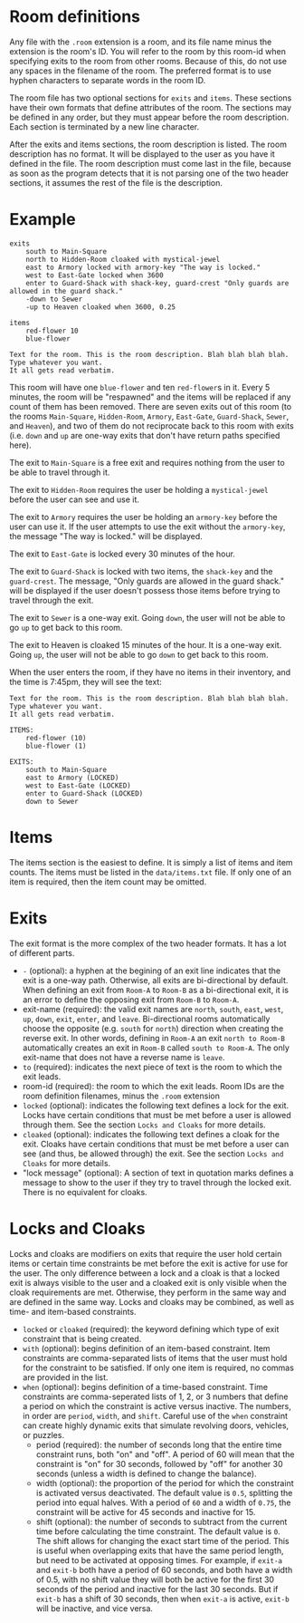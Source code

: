 ﻿Room definitions
================

Any file with the `.room` extension is a room, and its file name minus the
extension is the room's ID. You will refer to the room by this room-id when
specifying exits to the room from other rooms. Because of this, do not use any
spaces in the filename of the room. The preferred format is to use hyphen
characters to separate words in the room ID.

The room file has two optional sections for `exits` and `items`. These sections
have their own formats that define attributes of the room. The sections may be
defined in any order, but they must appear before the room description. Each
section is terminated by a new line character.

After the exits and items sections, the room description is listed. The room
description has no format. It will be displayed to the user as you have it
defined in the file. The room description must come last in the file, because as
soon as the program detects that it is not parsing one of the two header
sections, it assumes the rest of the file is the description.

Example
=======
````
exits
    south to Main-Square
	north to Hidden-Room cloaked with mystical-jewel
	east to Armory locked with armory-key "The way is locked."
	west to East-Gate locked when 3600
	enter to Guard-Shack with shack-key, guard-crest "Only guards are allowed in the guard shack."
	-down to Sewer
	-up to Heaven cloaked when 3600, 0.25

items
    red-flower 10
    blue-flower

Text for the room. This is the room description. Blah blah blah blah.
Type whatever you want.
It all gets read verbatim.
````

This room will have one `blue-flower` and ten `red-flower`s in it. Every 5
minutes, the room will be "respawned" and the items will be replaced if any
count of them has been removed. There are seven exits out of this room (to the
rooms `Main-Square`, `Hidden-Room`, `Armory`, `East-Gate`, `Guard-Shack`,
`Sewer`, and `Heaven`), and two of them do not reciprocate back to this room
with exits (i.e. `down` and `up` are one-way exits that don't have return paths
specified here).

The exit to `Main-Square` is a free exit and requires nothing from the user to
be able to travel through it.

The exit to `Hidden-Room` requires the user be holding a `mystical-jewel` before
the user can see and use it.

The exit to `Armory` requires the user be holding an `armory-key` before the
user can use it. If the user attempts to use the exit without the `armory-key`,
the message "The way is locked." will be displayed.

The exit to `East-Gate` is locked every 30 minutes of the hour.

The exit to `Guard-Shack` is locked with two items, the `shack-key` and the
`guard-crest`. The message, "Only guards are allowed in the guard shack." will
be displayed if the user doesn't possess those items before trying to travel
through the exit.

The exit to `Sewer` is a one-way exit. Going `down`, the user will not be able
to go `up` to get back to this room.

The exit to Heaven is cloaked 15 minutes of the hour. It is a one-way exit.
Going `up`, the user will not be able to go `down` to get back to this room.

When the user enters the room, if they have no items in their inventory, and the
time is 7:45pm, they will see the text:
````
Text for the room. This is the room description. Blah blah blah blah.
Type whatever you want.
It all gets read verbatim.

ITEMS:
    red-flower (10)
    blue-flower (1)

EXITS:
    south to Main-Square
	east to Armory (LOCKED)
	west to East-Gate (LOCKED)
	enter to Guard-Shack (LOCKED)
	down to Sewer
````

Items
=====
The items section is the easiest to define. It is simply a list of items and
item counts. The items must be listed in the `data/items.txt` file. If only one
of an item is required, then the item count may be omitted.

Exits
=====
The exit format is the more complex of the two header formats. It has a lot of
different parts.

* `-` (optional): a hyphen at the begining of an exit line indicates that the
exit is a one-way path. Otherwise, all exits are bi-directional by default. When
defining an exit from `Room-A` to `Room-B` as a bi-directional exit, it is an
error to define the opposing exit from `Room-B` to `Room-A`.
* exit-name (required): the valid exit names are `north`, `south`, `east`,
`west`, `up`, `down`, `exit`, `enter`, and `leave`. Bi-directional rooms
automatically choose the opposite (e.g. `south` for `north`) direction when
creating the reverse exit. In other words, defining in `Room-A` an exit `north
to Room-B` automatically creates an exit in `Room-B` called `south to Room-A`.
The only exit-name that does not have a reverse name is `leave`.
* `to` (required): indicates the next piece of text is the room to which the
exit leads.
* room-id (required): the room to which the exit leads. Room IDs are the room
definition filenames, minus the `.room` extension
* `locked` (optional): indicates the following text defines a lock for the exit.
Locks have certain conditions that must be met before a user is allowed through
them. See the section `Locks and Cloaks` for more details.
* `cloaked` (optional): indicates the following text defines a cloak for the
exit. Cloaks have certain conditions that must be met before a user can see (and
thus, be allowed through) the exit. See the section `Locks and Cloaks` for more
details.
* "lock message" (optional): A section of text in quotation marks defines a
message to show to the user if they try to travel through the locked exit. There
is no equivalent for cloaks.

Locks and Cloaks
================
Locks and cloaks are modifiers on exits that require the user hold certain items
or certain time constraints be met before the exit is active for use for the
user. The only difference between a lock and a cloak is that a locked exit is
always visible to the user and a cloaked exit is only visible when the cloak
requirements are met. Otherwise, they perform in the same way and are defined in
the same way. Locks and cloaks may be combined, as well as time- and item-based
constraints.

* `locked` or `cloaked` (required): the keyword defining which type of exit
constraint that is being created.
* `with` (optional): begins definition of an item-based constraint. Item
constraints are comma-separated lists of items that the user must hold for the
constraint to be satisfied. If only one item is required, no commas are provided
in the list.
* `when` (optional): begins definition of a time-based constraint. Time
constraints are comma-seperated lists of 1, 2, or 3 numbers that define a period
on which the constraint is active versus inactive. The numbers, in order are
`period`, `width`, and `shift`. Careful use of the `when` constraint can create
highly dynamic exits that simulate revolving doors, vehicles, or puzzles.
    * period (required): the number of seconds long that the entire time
constraint runs, both "on" and "off". A period of 60 will mean that the
constraint is "on" for 30 seconds, followed by "off" for another 30 seconds
(unless a width is defined to change the balance).
	* width (optional): the proportion of the period for which the constraint is
activated versus deactivated. The default value is `0.5`, splitting the period
into equal halves. With a period of `60` and a width of `0.75`, the constraint
will be active for 45 seconds and inactive for 15.
	* shift (optional): the number of seconds to subtract from the current time
before calculating the time constraint. The default value is `0`. The shift
allows for changing the exact start time of the period. This is useful when
overlapping exits that have the same period length, but need to be activated at
opposing times. For example, if `exit-a` and `exit-b` both have a period of 60
seconds, and both have a width of 0.5, with no shift value they will both be
active for the first 30 seconds of the period and inactive for the last 30
seconds. But if `exit-b` has a shift of 30 seconds, then when `exit-a` is
active, `exit-b` will be inactive, and vice versa.
